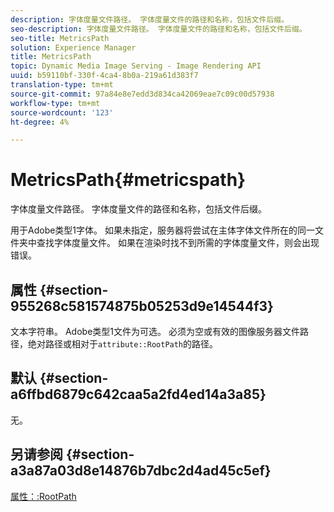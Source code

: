 ```yaml
---
description: 字体度量文件路径。 字体度量文件的路径和名称，包括文件后缀。
seo-description: 字体度量文件路径。 字体度量文件的路径和名称，包括文件后缀。
seo-title: MetricsPath
solution: Experience Manager
title: MetricsPath
topic: Dynamic Media Image Serving - Image Rendering API
uuid: b59110bf-330f-4ca4-8b0a-219a61d383f7
translation-type: tm+mt
source-git-commit: 97a84e8e7edd3d834ca42069eae7c09c00d57938
workflow-type: tm+mt
source-wordcount: '123'
ht-degree: 4%

---
```



# MetricsPath{#metricspath}

字体度量文件路径。 字体度量文件的路径和名称，包括文件后缀。

用于Adobe类型1字体。 如果未指定，服务器将尝试在主体字体文件所在的同一文件夹中查找字体度量文件。 如果在渲染时找不到所需的字体度量文件，则会出现错误。

## 属性 {#section-955268c581574875b05253d9e14544f3}

文本字符串。 Adobe类型1文件为可选。 必须为空或有效的图像服务器文件路径，绝对路径或相对于`attribute::RootPath`的路径。

## 默认 {#section-a6ffbd6879c642caa5a2fd4ed14a3a85}

无。

## 另请参阅 {#section-a3a87a03d8e14876b7dbc2d4ad45c5ef}

[属性：:RootPath](/help/aem-is-ir-api/is-api/image-catalog/image-serving-api-ref/c-image-catalog-reference/c-attributes-reference/r-rootpath.md)
